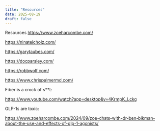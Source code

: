 ```yaml
---
title: "Resources"
date: 2025-08-19
draft: false
---
```


Resources
https://www.zoeharcombe.com/

https://ninateicholz.com/

https://garytaubes.com/

https://docparsley.com/

https://robbwolf.com/

https://www.chrispalmermd.com/

Fiber is a crock of s**t: 

https://www.youtube.com/watch?app=desktop&v=4KrmpK_Lckg

GLP-1s are toxic:


https://www.zoeharcombe.com/2024/09/zoe-chats-with-dr-ben-bikman-about-the-use-and-effects-of-glp-1-agonists/


